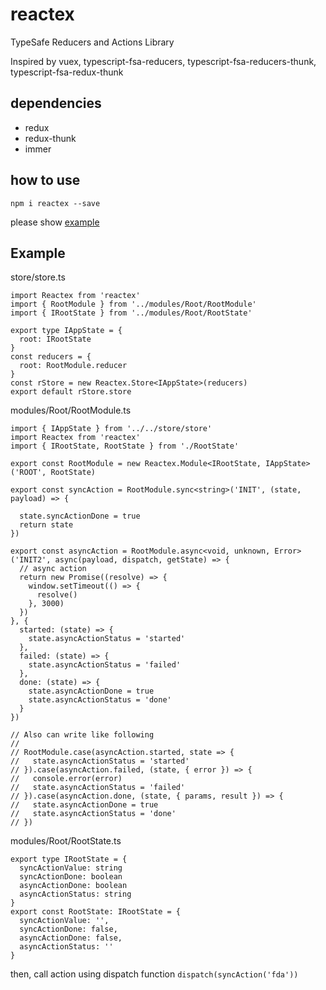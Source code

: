 # reactex

TypeSafe Reducers and Actions Library

Inspired by vuex, typescript-fsa-reducers, typescript-fsa-reducers-thunk, typescript-fsa-redux-thunk

## dependencies
- redux
- redux-thunk
- immer

## how to use

```
npm i reactex --save
```

please show [example](./example)

## Example

store/store.ts
```
import Reactex from 'reactex'
import { RootModule } from '../modules/Root/RootModule'
import { IRootState } from '../modules/Root/RootState'

export type IAppState = {
  root: IRootState
}
const reducers = {
  root: RootModule.reducer
}
const rStore = new Reactex.Store<IAppState>(reducers)
export default rStore.store
```

modules/Root/RootModule.ts
```
import { IAppState } from '../../store/store'
import Reactex from 'reactex'
import { IRootState, RootState } from './RootState'

export const RootModule = new Reactex.Module<IRootState, IAppState>('ROOT', RootState)

export const syncAction = RootModule.sync<string>('INIT', (state, payload) => {

  state.syncActionDone = true
  return state
})

export const asyncAction = RootModule.async<void, unknown, Error>('INIT2', async(payload, dispatch, getState) => {
  // async action
  return new Promise((resolve) => {
    window.setTimeout(() => {
      resolve()
    }, 3000)
  })
}, {
  started: (state) => {
    state.asyncActionStatus = 'started'
  },
  failed: (state) => {
    state.asyncActionStatus = 'failed'
  },
  done: (state) => {
    state.asyncActionDone = true
    state.asyncActionStatus = 'done'
  }
})

// Also can write like following
// 
// RootModule.case(asyncAction.started, state => {
//   state.asyncActionStatus = 'started'
// }).case(asyncAction.failed, (state, { error }) => {
//   console.error(error)
//   state.asyncActionStatus = 'failed'
// }).case(asyncAction.done, (state, { params, result }) => {
//   state.asyncActionDone = true
//   state.asyncActionStatus = 'done'
// })
```

modules/Root/RootState.ts
```
export type IRootState = {
  syncActionValue: string
  syncActionDone: boolean
  asyncActionDone: boolean
  asyncActionStatus: string
}
export const RootState: IRootState = {
  syncActionValue: '',
  syncActionDone: false,
  asyncActionDone: false,
  asyncActionStatus: ''
}
```

then, call action using dispatch function 
`dispatch(syncAction('fda'))`
